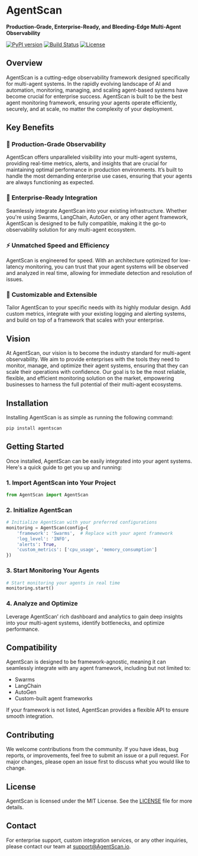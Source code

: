 # AgentScan

**Production-Grade, Enterprise-Ready, and Bleeding-Edge Multi-Agent Observability**

[![PyPI version](https://badge.fury.io/py/AgentScan.svg)](https://badge.fury.io/py/AgentScan)
[![Build Status](https://travis-ci.com/yourusername/AgentScan.svg?branch=main)](https://travis-ci.com/yourusername/AgentScan)
[![License](https://img.shields.io/badge/license-MIT-blue.svg)](LICENSE)

## Overview

AgentScan is a cutting-edge observability framework designed specifically for multi-agent systems. In the rapidly evolving landscape of AI and automation, monitoring, managing, and scaling agent-based systems have become crucial for enterprise success. AgentScan is built to be the best agent monitoring framework, ensuring your agents operate efficiently, securely, and at scale, no matter the complexity of your deployment.

## Key Benefits

### 🌟 **Production-Grade Observability**
AgentScan offers unparalleled visibility into your multi-agent systems, providing real-time metrics, alerts, and insights that are crucial for maintaining optimal performance in production environments. It’s built to handle the most demanding enterprise use cases, ensuring that your agents are always functioning as expected.

### 🚀 **Enterprise-Ready Integration**
Seamlessly integrate AgentScan into your existing infrastructure. Whether you're using Swarms, LangChain, AutoGen, or any other agent framework, AgentScan is designed to be fully compatible, making it the go-to observability solution for any multi-agent ecosystem.

### ⚡ **Unmatched Speed and Efficiency**
AgentScan is engineered for speed. With an architecture optimized for low-latency monitoring, you can trust that your agent systems will be observed and analyzed in real time, allowing for immediate detection and resolution of issues.

### 🔧 **Customizable and Extensible**
Tailor AgentScan to your specific needs with its highly modular design. Add custom metrics, integrate with your existing logging and alerting systems, and build on top of a framework that scales with your enterprise.

## Vision

At AgentScan, our vision is to become the industry standard for multi-agent observability. We aim to provide enterprises with the tools they need to monitor, manage, and optimize their agent systems, ensuring that they can scale their operations with confidence. Our goal is to be the most reliable, flexible, and efficient monitoring solution on the market, empowering businesses to harness the full potential of their multi-agent ecosystems.

## Installation

Installing AgentScan is as simple as running the following command:

```bash
pip install agentscan
```

## Getting Started

Once installed, AgentScan can be easily integrated into your agent systems. Here's a quick guide to get you up and running:

### 1. Import AgentScan into Your Project

```python
from AgentScan import AgentScan
```

### 2. Initialize AgentScan

```python
# Initialize AgentScan with your preferred configurations
monitoring = AgentScan(config={
    'framework': 'Swarms',  # Replace with your agent framework
    'log_level': 'INFO',
    'alerts': True,
    'custom_metrics': ['cpu_usage', 'memory_consumption']
})
```

### 3. Start Monitoring Your Agents

```python
# Start monitoring your agents in real time
monitoring.start()
```

### 4. Analyze and Optimize

Leverage AgentScan’ rich dashboard and analytics to gain deep insights into your multi-agent systems, identify bottlenecks, and optimize performance.

## Compatibility

AgentScan is designed to be framework-agnostic, meaning it can seamlessly integrate with any agent framework, including but not limited to:

- Swarms
- LangChain
- AutoGen
- Custom-built agent frameworks

If your framework is not listed, AgentScan provides a flexible API to ensure smooth integration.

## Contributing

We welcome contributions from the community. If you have ideas, bug reports, or improvements, feel free to submit an issue or a pull request. For major changes, please open an issue first to discuss what you would like to change.

## License

AgentScan is licensed under the MIT License. See the [LICENSE](LICENSE) file for more details.

## Contact

For enterprise support, custom integration services, or any other inquiries, please contact our team at [support@AgentScan.io](mailto:support@AgentScan.io).